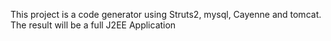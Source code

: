 This project is a code generator using Struts2, mysql, Cayenne and tomcat. The result will be a full J2EE Application